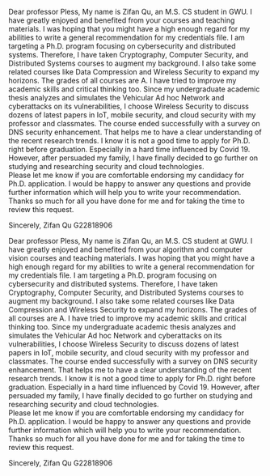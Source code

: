 Dear professor Pless,
    My name is Zifan Qu, an M.S. CS student in GWU. I have greatly enjoyed and benefited from your courses and teaching materials. I was hoping that you might have a high enough regard for my abilities to write a general recommendation for my credentials file.
    I am targeting a Ph.D. program focusing on cybersecurity and distributed systems.  Therefore, I have taken Cryptography, Computer Security, and Distributed Systems courses to augment my background. I also take some related courses like Data Compression and Wireless Security to expand my horizons. The grades of all courses are A. 
    I have tried to improve my academic skills and critical thinking too. Since my undergraduate academic thesis analyzes and simulates the Vehicular Ad hoc Network and cyberattacks on its vulnerabilities, I choose Wireless Security to discuss dozens of latest papers in IoT, mobile security, and cloud security with my professor and classmates. The course ended successfully with a survey on DNS security enhancement. That helps me to have a clear understanding of the recent research trends. 
I know it is not a good time to apply for Ph.D. right before graduation. Especially in a hard time influenced by Covid 19. However, after persuaded my family, I have finally decided to go further on studying and researching security and cloud technologies.  
    Please let me know if you are comfortable endorsing my candidacy for Ph.D. application. I would be happy to answer any questions and provide further information which will help you to write your recommendation.
    Thanks so much for all you have done for me and for taking the time to review this request. 

Sincerely, 
Zifan Qu
G22818906



Dear professor Pless,
  My name is Zifan Qu, an M.S. CS student at GWU. I have greatly enjoyed and benefited from your algorithm and computer vision courses and teaching materials. I was hoping that you might have a high enough regard for my abilities to write a general recommendation for my credentials file.
  I am targeting a Ph.D. program focusing on cybersecurity and distributed systems. Therefore, I have taken Cryptography, Computer Security, and Distributed Systems courses to augment my background. I also take some related courses like Data Compression and Wireless Security to expand my horizons. The grades of all courses are A.
  I have tried to improve my academic skills and critical thinking too. Since my undergraduate academic thesis analyzes and simulates the Vehicular Ad hoc Network and cyberattacks on its vulnerabilities, I choose Wireless Security to discuss dozens of latest papers in IoT, mobile security, and cloud security with my professor and classmates. The course ended successfully with a survey on DNS security enhancement. That helps me to have a clear understanding of the recent research trends.
  I know it is not a good time to apply for Ph.D. right before graduation. Especially in a hard time influenced by Covid 19. However, after persuaded my family, I have finally decided to go further on studying and researching security and cloud technologies.  
Please let me know if you are comfortable endorsing my candidacy for Ph.D. application. I would be happy to answer any questions and provide further information which will help you to write your recommendation.
  Thanks so much for all you have done for me and for taking the time to review this request.

Sincerely,
Zifan Qu
G22818906